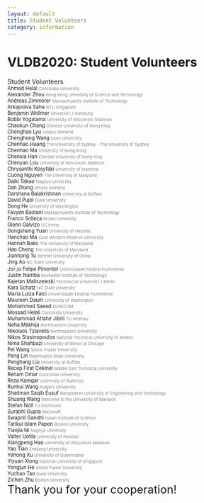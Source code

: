 ```yaml
---
layout: default
title: Student Volunteers
category: information
---
```


# VLDB2020: Student Volunteers

<div class="col-group">
    <div class="award col-12">
        <div class="header">Student Volunteers</div>
        <div class="col-group name">
            <div class="col-6" style="font-size:0.8em;">
                <div> Ahmed Helal <small style="color:gray;"> Concordia University </small></div>
                <div> Alexander Zhou <small style="color:gray;"> Hong Kong University of Science and Technology </small></div>
                <div> Andreas Zimmerer <small style="color:gray;"> Massachusetts Institute of Technology </small></div>
                <div> Arkaprava Saha <small style="color:gray;"> NTU Singapore </small></div>
                <div> Benjamin Wollmer <small style="color:gray;"> Universitﾃ､t Hamburg </small></div>
                <div> Bobbi Yogatama <small style="color:gray;"> University of Wisconsin-Madison </small></div>
                <div> Chaokun Chang <small style="color:gray;"> Chinese University of Hong King </small></div>
                <div> Chenghao Lyu <small style="color:gray;"> Umass Amherst </small></div>
                <div> Chenghong Wang <small style="color:gray;"> Duke University </small></div>
                <div> Chenhao Huang <small style="color:gray;"> The University of Sydney - The University of Sydney </small></div>
                <div> Chenhao Ma <small style="color:gray;"> University of Hong Kong </small></div>
                <div> Chenxia Han <small style="color:gray;"> Chinese University of Hong King </small></div>
                <div> Chenyao Lou <small style="color:gray;"> University of Wisconsin-Madison </small></div>
                <div> Chrysanthi Kosyfaki <small style="color:gray;"> University of Ioannina </small></div>
                <div> Cuong Nguyen <small style="color:gray;"> The University of Maryland </small></div>
                <div> Daiki Takao <small style="color:gray;"> Nagoya University </small></div>
                <div> Dan Zhang <small style="color:gray;"> Umass Amherst </small></div>
                <div> Darshana Balakrishnan <small style="color:gray;"> University at Buffalo </small></div>
                <div> David Pujol <small style="color:gray;"> Duke University </small></div>
                <div> Dong He <small style="color:gray;"> University of Washington </small></div>
                <div> Favyen Bastani <small style="color:gray;"> Massachusetts Institute of Technology </small></div>
                <div> Franco Solleza <small style="color:gray;"> Brown University </small></div>
                <div> Glenn Galvizo <small style="color:gray;"> UC Irvine </small></div>
                <div> Gongsheng Yuan <small style="color:gray;"> University of Helsinki </small></div>
                <div> Hanchao Ma <small style="color:gray;"> Case Western Reserve University </small></div>
                <div> Hannah Bako <small style="color:gray;"> The University of Maryland </small></div>
                <div> Hao Cheng <small style="color:gray;"> The University of Maryland </small></div>
                <div> Jianhong Tu <small style="color:gray;"> Renmin University of China </small></div>
                <div> Jing Ao <small style="color:gray;"> NC State University </small></div>
                <div> Joﾃ｣o Felipe Pimentel <small style="color:gray;"> Universidade Federal Fluminense </small></div>
                <div> Justin Namba <small style="color:gray;"> Rochester Institute of Technology </small></div>
                <div> Kajetan Maliszewski <small style="color:gray;"> Technische Universitﾃ､t Berlin </small></div>
            </div>
            <div class="col-6" style="font-size:0.8em;">
                <div> Kara Schatz <small style="color:gray;"> NC State University </small></div>
                <div> Maria Luiza Falci <small style="color:gray;"> Universidade Federal Fluminense </small></div>
                <div> Maureen Daum <small style="color:gray;"> University of Washington </small></div>
                <div> Mohammed Saeed <small style="color:gray;"> EURECOM </small></div>
                <div> Mossad Helali <small style="color:gray;"> Concordia University </small></div>
                <div> Muhammad Attahir Jibril <small style="color:gray;"> TU Ilmenau </small></div>
                <div> Neha Makhija <small style="color:gray;"> Northeastern University </small></div>
                <div> Nikolaos Tziavelis <small style="color:gray;"> Northeastern University </small></div>
                <div> Nikos Stasinopoulos <small style="color:gray;"> National Technical University of Athens </small></div>
                <div> Nima Shahbazi <small style="color:gray;"> University of Illinois at Chicago </small></div>
                <div> Pei Wang <small style="color:gray;"> Simon Fraser University </small></div>
                <div> Peng Lin <small style="color:gray;"> Washington State University </small></div>
                <div> Penghang Liu <small style="color:gray;"> University at Buffalo </small></div>
                <div> Recep Firat Cekinel <small style="color:gray;"> Middle East Technical University </small></div>
                <div> Reham Omar <small style="color:gray;"> Concordia University </small></div>
                <div> Reza Karegar <small style="color:gray;"> University of Waterloo </small></div>
                <div> Runhui Wang <small style="color:gray;"> Rutgers University </small></div>
                <div> Shadman Saqib Eusuf <small style="color:gray;"> Bangladesh University of Engineering and Technology </small>
                </div>
                <div> Shuang Wang <small style="color:gray;"> Welcome to the University of Warwick </small></div>
                <div> Stefan Noll <small style="color:gray;"> TU Dortmund </small></div>
                <div> Surabhi Gupta <small style="color:gray;"> Microsoft </small></div>
                <div> Swapnil Gandhi <small style="color:gray;"> Indian Institute of Science </small></div>
                <div> Tarikul Islam Papon <small style="color:gray;"> Boston University </small></div>
                <div> Tianjia Ni <small style="color:gray;"> Nagoya University </small></div>
                <div> Valter Uotila <small style="color:gray;"> University of Helsinki </small></div>
                <div> Xiangpeng Hao <small style="color:gray;"> University of Wisconsin-Madison </small></div>
                <div> Yao Tian <small style="color:gray;"> Zhejiang University </small></div>
                <div> Yehong Xu <small style="color:gray;"> University of Queensland </small></div>
                <div> Yiyuan Xiong <small style="color:gray;"> National University of Singapore </small></div>
                <div> Yongjun He <small style="color:gray;"> Simon Fraser University </small></div>
                <div> Yuchao Tao <small style="color:gray;"> Duke University </small></div>
                <div> Zichen Zhu <small style="color:gray;"> Boston University </small></div>
            </div>
        </div>
        <div class="footer" style="font-size:1.8em;">
            Thank you for your cooperation!
        </div>
    </div>
</div>